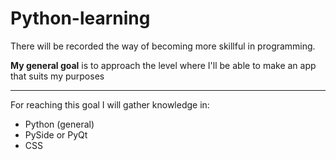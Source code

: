 # Python-learning

There will be recorded the way of becoming more skillful in programming.

**My general goal** is to approach the level where I'll be able to make an app that suits my purposes

---

For reaching this goal I will gather knowledge in:

* Python (general)
* PySide or PyQt
* CSS
